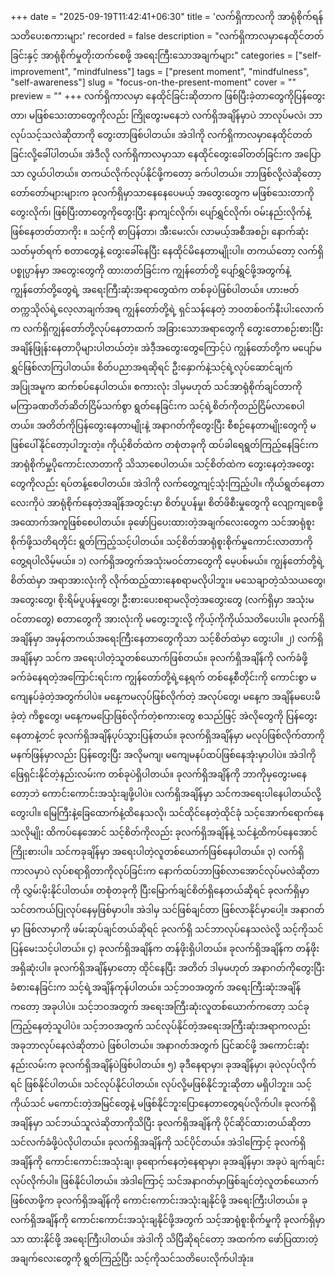 +++
date = "2025-09-19T11:42:41+06:30"
title = 'လက်ရှိကာလကို အာရုံစိုက်ရန် သတိပေးစကားများ'
recorded = false
description = "လက်ရှိကာလမှာနေထိုင်တတ်ခြင်းနှင့် အာရုံစိုက်မှုတိုးတက်စေဖို့ အရေးကြီးသောအချက်များ"
categories = ["self-improvement", "mindfulness"]
tags = ["present moment", "mindfulness", "self-awareness"]
slug = "focus-on-the-present-moment"
cover = ""
preview = ""
+++
လက်ရှိကာလမှာ နေထိုင်ခြင်းဆိုတာက ဖြစ်ပြီးခဲ့တာတွေကိုပြန်တွေးတာ၊ မဖြစ်သေးတာတွေကိုလည်း ကြိုတွေးမနေဘဲ လက်ရှိအချိန်မှာပဲ ဘာလုပ်မလဲ၊ ဘာလုပ်သင့်သလဲဆိုတာကို တွေးတာဖြစ်ပါတယ်။ အဲဒါကို လက်ရှိကာလမှာနေထိုင်တတ်ခြင်းလို့ခေါ်ပါတယ်။ အဲဒီလို လက်ရှိကာလမှာသာ နေထိုင်တွေးခေါ်တတ်ခြင်းက အပြောသာ လွယ်ပါတယ်။ တကယ်လိုက်လုပ်နိုင်ဖို့ကတော့ ခက်ပါတယ်။ ဘာဖြစ်လို့လဲဆိုတော့ တော်တော်များများက ခုလက်ရှိမှာသာနေနေပေမယ့် အတွေးတွေက မဖြစ်သေးတာကိုတွေးလိုက်၊ ဖြစ်ပြီးတာတွေကိုတွေးပြီး နာကျင်လိုက်၊ ပျော်ရွှင်လိုက်၊ ဝမ်းနည်းလိုက်နဲ့ ဖြစ်နေတတ်တာကိုး ။ သင့်ကို စာပြန်တာ၊ အီးမေးလ်၊ လာမယ့်အစီအစဉ်၊ နောက်ဆုံးသတ်မှတ်ရက် စတာတွေနဲ့ တွေးခေါ်နေပြီး နေထိုင်မိနေတာမျိုးပါ။
တကယ်တော့ လက်ရှိပစ္စုပ္ပာန်မှာ အတွေးတွေကို ထားတတ်ခြင်းက ကျွန်တော်တို့ ပျော်ရွှင်ဖို့အတွက်နဲ့ ကျွန်တော်တို့တွေရဲ့ အရေးကြီးဆုံးအရာတွေထဲက တစ်ခုပဲဖြစ်ပါတယ်။ ဟားဗတ်တက္ကသိုလ်ရဲ့လေ့လာချက်အရ ကျွန်တော်တို့ရဲ့ ရှင်သန်နေတဲ့ ဘဝတစ်ဝက်နီးပါးလောက်က လက်ရှိကျွန်တော်တို့လုပ်နေတာထက် အခြားသောအရာတွေကို တွေးတောစဉ်းစားပြီးအချိန်ဖြုန်းနေတာပိုများပါတယ်တဲ့။ အဲဒီ့အတွေးတွေကြောင့်ပဲ ကျွန်တော်တို့က မပျော်မရွှင်ဖြစ်လာကြပါတယ်။
စိတ်ပညာအရဆိုရင် ဦးနှောက်နဲ့သင့်ရဲ့လုပ်ဆောင်ချက်အပြုအမူက ဆက်စပ်နေပါတယ်။ စကားလုံး ဒါမှမဟုတ် သင်အာရုံစိုက်ချင်တာကို မကြာခဏတိတ်ဆိတ်ငြိမ်သက်စွာ ရွတ်နေခြင်းက သင့်ရဲ့စိတ်ကိုတည်ငြိမ်လာစေပါတယ်။ အတိတ်ကိုပြန်တွေးနေတာမျိုးနဲ့ အနာဂတ်ကိုတွေးပြီး စီစဉ်နေတာမျိုးတွေကို မဖြစ်ပေါ်နိုင်တော့ပါဘူးတဲ့။
ကိုယ့်စိတ်ထဲက တစုံတခုကို ထပ်ခါရေရွတ်ကြည့်နေခြင်းက အာရုံစိုက်မှု့ပိုကောင်းလာတာကို သိသာစေပါတယ်။ သင့်စိတ်ထဲက တွေးနေတဲ့အတွေးတွေကိုလည်း ရပ်တန့်စေပါတယ်။
အဲဒါကို လက်တွေ့ကျင့်သုံးကြည့်ပါ။ ကိုယ်ရွတ်နေတာလေးကိုပဲ အာရုံစိုက်နေတဲ့အချိန်အတွင်းမှာ စိတ်ပူပန်မှု၊ စိတ်ဖိစီးမှုတွေကို လျော့ကျစေဖို့ အထောက်အကူဖြစ်စေပါတယ်။
ခုဖော်ပြပေးထားတဲ့အချက်လေးတွေက သင်အာရုံစူးစိုက်ဖို့သတိရတိုင်း ရွတ်ကြည့်သင့်ပါတယ်။ သင့်စိတ်အာရုံစူးစိုက်မှုကောင်းလာတာကို တွေ့ရပါလိမ့်မယ်။
၁) လက်ရှိအတွက်အသုံးမဝင်တာတွေကို မေ့ပစ်မယ်။
ကျွန်တော်တို့ရဲ့စိတ်ထဲမှာ အရာအားလုံးကို လိုက်ထည့်ထားနေစရာမလိုပါဘူး။ မသေချာတဲ့သံသယတွေ၊ အတွေးတွေ၊ စိုးရိမ်ပူပန်မှုတွေ၊ ဦးစားပေးစရာမလိုတဲ့အတွေးတွေ (လက်ရှိမှာ အသုံးမဝင်တာတွေ) စတာတွေကို အားလုံးကို မတွေးဘူးလို့ ကိုယ့်ကိုကိုယ်သတိပေးပါ။ ခုလက်ရှိအချိန်မှာ အမှန်တကယ်အရေးကြီးနေတာတွေကိုသာ သင့်စိတ်ထဲမှာ တွေးပါ။
၂) လက်ရှိအချိန်မှာ သင်က အရေးပါတဲ့သူတစ်ယောက်ဖြစ်တယ်။
ခုလက်ရှိအချိန်ကို လက်ခံဖို့ခက်ခဲနေရတဲ့အကြောင်းရင်းက ကျွန်တော်တို့ရဲ့နေ့ရက် တစ်နေ့စီတိုင်းကို ကောင်းစွာ မကျေနပ်ခဲ့တဲ့အတွက်ပါပဲ။ မနေ့ကမလုပ်ဖြစ်လိုက်တဲ့ အလုပ်တွေ၊ မနေ့က အချိန်မပေးမိခဲ့တဲ့ ကိစ္စတွေ၊ မနေ့ကမပြောဖြစ်လိုက်တဲ့စကားတွေ စသည်ဖြင့် အဲလိုတွေကို ပြန်တွေးနေတာနဲ့တင် ခုလက်ရှိအချိန်ပုပ်သွားပြန်တယ်။ ခုလက်ရှိအချိန်မှာ မလုပ်ဖြစ်လိုက်တာကို မနက်ဖြန်မှာလည်း ပြန်တွေးပြီး အလိုမကျ၊ မကျေမနပ်ထပ်ဖြစ်နေအုံးမှာပါပဲ။ အဲဒါကို ဖြေရှင်းနိုင်တဲ့နည်းလမ်းက တစ်ခုပဲရှိပါတယ်။ ခုလက်ရှိအချိန်ကို ဘာကိုမှတွေးမနေတော့ဘဲ ကောင်းကောင်းအသုံးချဖို့ပါပဲ။ လက်ရှိအချိန်မှာ သင်ကအရေးပါနေပါတယ်လို့တွေးပါ။ မြေကြီးနဲ့ခြေထောက်နဲ့ထိနေသလို၊ သင်ထိုင်နေတဲ့ထိုင်ခုံ သင့်အောက်ရောက်နေသလိုမျိုး ထိကပ်နေအောင် သင့်စိတ်ကိုလည်း ခုလက်ရှိအချိန်နဲ့ သင်နဲ့ထိကပ်နေအောင် ကြိုးစားပါ။ သင်ကခုချိန်မှာ အရေးပါတဲ့လူတစ်ယောက်ဖြစ်နေပါတယ်။
၃) လက်ရှိကာလမှာပဲ လုပ်စရာရှိတာကိုလုပ်ခြင်းက နောက်ထပ်ဘာဖြစ်လာအောင်လုပ်မလဲဆိုတာကို လွှမ်းမိုးနိုင်ပါတယ်။
တစုံတခုကို ပြီးမြောက်ချင်စိတ်ရှိနေတယ်ဆိုရင် ခုလက်ရှိမှာ သင်တကယ်ပြုလုပ်နေမှဖြစ်မှာပါ။ အဲဒါမှ သင်ဖြစ်ချင်တာ ဖြစ်လာနိုင်မှာပေါ့။ အနာဂတ်မှာ ဖြစ်လာမှာကို ဖမ်းဆုပ်ချင်တယ်ဆိုရင် ခုလက်ရှိ သင်ဘာလုပ်နေသလဲလို့ သင့်ကိုသင်ပြန်မေးသင့်ပါတယ်။
၄) ခုလက်ရှိအချိန်က တန်ဖိုးရှိပါတယ်။
ခုလက်ရှိအချိန်က တန်ဖိုးအရှိဆုံးပါ။ ခုလက်ရှိအချိန်မှာတော့ ထိုင်နေပြီး အတိတ် ဒါမှမဟုတ် အနာဂတ်ကိုတွေးပြီး ခံစားနေခြင်းက သင့်ရဲ့အချိန်ကုန်ပါတယ်။ သင့်ဘဝအတွက် အရေးကြီးဆုံးအချိန်ကတော့ အခုပါပဲ။ သင့်ဘဝအတွက် အရေးအကြီးဆုံးလူတစ်ယောက်ကတော့ သင်ခုကြည့်နေတဲ့သူပါပဲ။ သင့်ဘဝအတွက် သင်လုပ်နိုင်တဲ့အရေးအကြီးဆုံးအရာကလည်း အခုဘာလုပ်နေလဲဆိုတာပဲ ဖြစ်ပါတယ်။ အနာဂတ်အတွက် ပြင်ဆင်ဖို့ အကောင်းဆုံးနည်းလမ်းက ခုလက်ရှိအချိန်ပဲဖြစ်ပါတယ်။
၅) ခုဒီနေရာမှာ၊ ခုအချိန်မှာ၊ ခုပဲလုပ်လိုက်ရင် ဖြစ်နိုင်ပါတယ်။
သင်လုပ်နိုင်ပါတယ်။ လုပ်လို့မဖြစ်နိုင်ဘူးဆိုတာ မရှိပါဘူး။ သင့်ကိုယ်သင် မကောင်းတဲ့အမြင်တွေနဲ့ မဖြစ်နိုင်ဘူးပြောနေတာတွေရပ်လိုက်ပါ။ ခုလက်ရှိအချိန်မှာ သင်ဘယ်သူလဲဆိုတာကိုသိပြီး ခုလက်ရှိအချိန်ကို ပိုင်ဆိုင်ထားတယ်ဆိုတာ သင်လက်ခံဖို့ပဲလိုပါတယ်။ ခုလက်ရှိအချိန်ကို သင်ပိုင်တယ်။ အဲဒါကြောင့် ခုလက်ရှိအချိန်ကို ကောင်းကောင်းအသုံးချ၊ ခုရောက်နေတဲ့နေရာမှာ၊ ခုအချိန်မှာ၊ အခုပဲ ချက်ချင်းလုပ်လိုက်ပါ။ ဖြစ်နိုင်ပါတယ်။
အဲဒါကြောင့် သင်အနာဂတ်မှာဖြစ်ချင်တဲ့လူတစ်ယောက်ဖြစ်လာဖို့က ခုလက်ရှိအချိန်ကို ကောင်းကောင်းအသုံးချနိုင်ဖို့ အရေးကြီးပါတယ်။ ခုလက်ရှိအချိန်ကို ကောင်းကောင်းအသုံးချနိုင်ဖို့အတွက် သင့်အာရုံစူးစိုက်မှုကို ခုလက်ရှိမှာသာ ထားနိုင်ဖို့ အရေးကြီးပါတယ်။ အဲဒါကို သိပြီဆိုရင်တော့ အထက်က ဖော်ပြထားတဲ့အချက်လေးတွေကို ရွတ်ကြည့်ပြီး သင့်ကိုသင်သတိပေးလိုက်ပါအုံး။